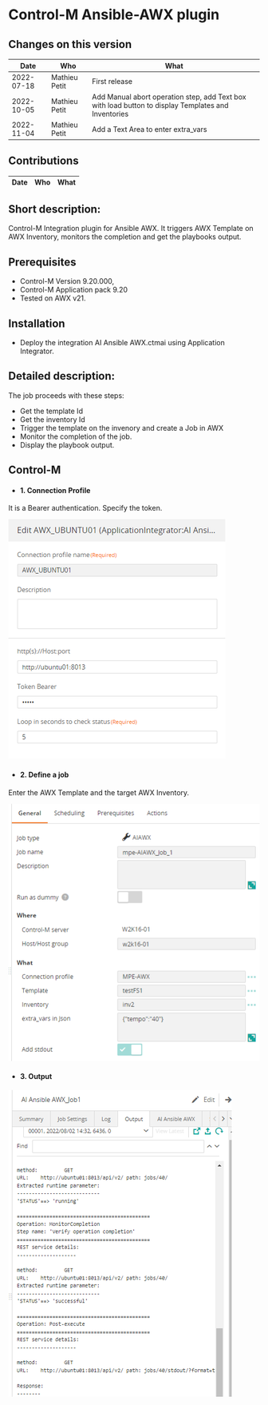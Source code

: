 # Control-M Ansible-AWX plugin
## Changes on this version

| Date | Who | What |
| - | - | - |
| 2022-07-18 | Mathieu Petit | First release |
| 2022-10-05 | Mathieu Petit | Add Manual abort operation step, add Text box with load button to display Templates and Inventories |
| 2022-11-04 | Mathieu Petit | Add a Text Area to enter extra_vars |


## Contributions

| Date | Who | What |
| - | - | - |


## Short description:
Control-M Integration plugin for Ansible AWX.
It triggers AWX Template on AWX Inventory, monitors the completion and get the playbooks output.

## Prerequisites

- Control-M Version 9.20.000,
- Control-M Application pack 9.20
- Tested on AWX v21.


## Installation

- Deploy the integration AI Ansible AWX.ctmai using Application Integrator.
 
## Detailed description:

The job proceeds with these steps:
- Get the template Id
- Get the inventory Id
- Trigger the template on the invenory and create a Job in AWX
- Monitor the completion of the job.
- Display the playbook output.
 

## Control-M

* #### 1. Connection Profile 

It is a Bearer authentication.
Specify the token.

![](./images/connprof.png)

* #### 2. Define a job

Enter the AWX Template and the target AWX Inventory.

![](./images/job.png)

* #### 3. Output

![](./images/output.png)
